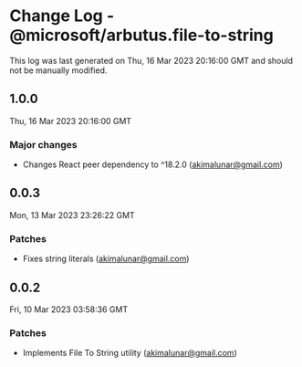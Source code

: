 # Change Log - @microsoft/arbutus.file-to-string

This log was last generated on Thu, 16 Mar 2023 20:16:00 GMT and should not be manually modified.

<!-- Start content -->

## 1.0.0

Thu, 16 Mar 2023 20:16:00 GMT

### Major changes

- Changes React peer dependency to ^18.2.0 (akimalunar@gmail.com)

## 0.0.3

Mon, 13 Mar 2023 23:26:22 GMT

### Patches

- Fixes string literals (akimalunar@gmail.com)

## 0.0.2

Fri, 10 Mar 2023 03:58:36 GMT

### Patches

- Implements File To String utility (akimalunar@gmail.com)
